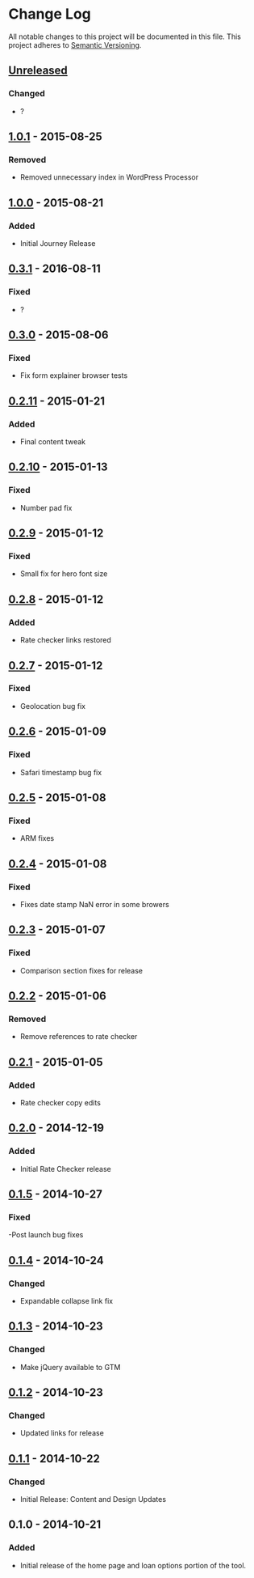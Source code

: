 # Change Log
All notable changes to this project will be documented in this file.
This project adheres to [Semantic Versioning](http://semver.org/).

## [Unreleased][unreleased]
### Changed
- ?

## [1.0.1] - 2015-08-25
### Removed
- Removed unnecessary index in WordPress Processor

## [1.0.0] - 2015-08-21
### Added
- Initial Journey Release

## [0.3.1] - 2016-08-11
### Fixed
- ?

## [0.3.0] - 2015-08-06
### Fixed
- Fix form explainer browser tests

## [0.2.11] - 2015-01-21
### Added
- Final content tweak

## [0.2.10] - 2015-01-13
### Fixed
- Number pad fix

## [0.2.9] - 2015-01-12
### Fixed
- Small fix for hero font size

## [0.2.8] - 2015-01-12
### Added
- Rate checker links restored

## [0.2.7] - 2015-01-12
### Fixed
- Geolocation bug fix

## [0.2.6] - 2015-01-09
### Fixed
- Safari timestamp bug fix

## [0.2.5] - 2015-01-08
### Fixed
- ARM fixes

## [0.2.4] - 2015-01-08
### Fixed
- Fixes date stamp NaN error in some browers

## [0.2.3] - 2015-01-07
### Fixed
- Comparison section fixes for release

## [0.2.2] - 2015-01-06
### Removed
- Remove references to rate checker

## [0.2.1] - 2015-01-05
### Added
- Rate checker copy edits

## [0.2.0] - 2014-12-19
### Added
- Initial Rate Checker release

## [0.1.5] - 2014-10-27
### Fixed
-Post launch bug fixes

## [0.1.4] - 2014-10-24
### Changed
- Expandable collapse link fix

## [0.1.3] - 2014-10-23
### Changed
- Make jQuery available to GTM

## [0.1.2] - 2014-10-23
### Changed
- Updated links for release

## [0.1.1] - 2014-10-22
### Changed
- Initial Release: Content and Design Updates

## 0.1.0 - 2014-10-21
### Added
- Initial release of the home page and loan options portion of the tool.


[unreleased]: https://github.com/cfpb/owning-a-home/compare/v1.0.1...HEAD
[1.0.1]: https://github.com/cfpb/owning-a-home/compare/v1.0.0...v1.0.1
[1.0.0]: https://github.com/cfpb/owning-a-home/compare/v0.3.1...v1.0.0
[0.3.1]: https://github.com/cfpb/owning-a-home/compare/v0.3.0...v0.3.1
[0.3.0]: https://github.com/cfpb/owning-a-home/compare/v0.2.11...v0.3.0
[0.2.11]: https://github.com/cfpb/owning-a-home/compare/v0.2.10...v0.2.11
[0.2.10]: https://github.com/cfpb/owning-a-home/compare/v0.2.9...0.2.10
[0.2.9]: https://github.com/cfpb/owning-a-home/compare/v0.2.8...0.2.9
[0.2.8]: https://github.com/cfpb/owning-a-home/compare/v0.2.7...0.2.8
[0.2.7]: https://github.com/cfpb/owning-a-home/compare/v0.2.6...0.2.7
[0.2.6]: https://github.com/cfpb/owning-a-home/compare/v0.2.5...0.2.6
[0.2.5]: https://github.com/cfpb/owning-a-home/compare/v0.2.4...0.2.5
[0.2.4]: https://github.com/cfpb/owning-a-home/compare/v0.2.3...0.2.4
[0.2.3]: https://github.com/cfpb/owning-a-home/compare/v0.2.2...0.2.3
[0.2.2]: https://github.com/cfpb/owning-a-home/compare/v0.2.1...0.2.2
[0.2.1]: https://github.com/cfpb/owning-a-home/compare/v0.2.0...0.2.1
[0.2.0]: https://github.com/cfpb/owning-a-home/compare/v0.1.5...0.2.0
[0.1.5]: https://github.com/cfpb/owning-a-home/compare/v0.1.4...0.1.5
[0.1.4]: https://github.com/cfpb/owning-a-home/compare/v0.1.3...0.1.4
[0.1.3]: https://github.com/cfpb/owning-a-home/compare/v0.1.2...0.1.3
[0.1.2]: https://github.com/cfpb/owning-a-home/compare/v0.1.1...0.1.2
[0.1.1]: https://github.com/cfpb/owning-a-home/compare/v0.1.0...0.1.1